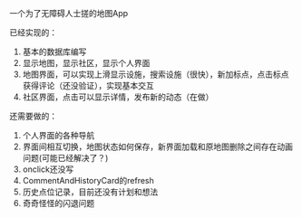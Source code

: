 一个为了无障碍人士搓的地图App


已经实现的：
1. 基本的数据库编写
2. 显示地图，显示社区，显示个人界面
3. 地图界面，可以实现上滑显示设施，搜索设施（很快），新加标点，点击标点获得评论（还没验证），实现基本交互
4. 社区界面，点击可以显示详情，发布新的动态（在做）  
  

还需要做的：
1. 个人界面的各种导航
2. 界面间相互切换，地图状态如何保存，新界面加载和原地图删除之间存在动画问题(可能已经解决了？)
3. onclick还没写
4. CommentAndHistoryCard的refresh
5. 历史点位记录，目前还没有计划和想法
6. 奇奇怪怪的闪退问题

